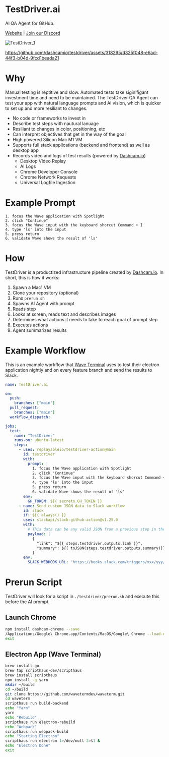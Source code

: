 # TestDriver.ai

AI QA Agent for GitHub. 

[Website](https://testdriver.ai) | [Join our Discord](https://discord.gg/ZjhBsJc5)

![TestDriver_1](https://github.com/dashcamio/testdriver/assets/318295/2a0ad981-8504-46f0-ad97-60cb6c26f1e7)

https://github.com/dashcamio/testdriver/assets/318295/d325f048-e6ad-44f3-b04d-9fcd1beada21

# Why

Manual testing is reptitive and slow. Automated tests take siginifigant investment time and need to be maintained. The TestDriver QA Agent can test your app with natural language prompts and AI vision, which is quicker to set up and more resiliant to changes.

- No code or frameworks to invest in
- Describe test steps with nautural lanuage
- Resiliant to changes in color, positioning, etc
- Can interpret objectives that get in the way of the goal
- High powered Silicon Mac M1 VM
- Supports full stack applications (backend and frontend) as well as desktop app
- Records video and logs of test results (powered by [Dashcam.io](https://dashcam.io/?ref=testdrivergithub))
  - Desktop Video Replay
  - AI Logs
  - Chrome Developer Console
  - Chrome Network Requests
  - Universal Logfile Ingestion

# Example Prompt

```
1. focus the Wave application with Spotlight
2. click "Continue"
3. focus the Wave input with the keyboard shorcut Command + I
4. type 'ls' into the input
5. press return
6. validate Wave shows the result of 'ls'
```
 
# How

TestDriver is a productized infrastructure pipeline created by [Dashcam.io](https://dashcam.io). In short, this is how it works:

1. Spawn a Mac1 VM
2. Clone your repository (optional)
4. Runs `prerun.sh`
5. Spawns AI Agent with prompt
6. Reads step
7. Looks at screen, reads text and describes images
8. Determines what actions it needs to take to reach goal of prompt step
9. Executes actions
10. Agent summarizes results

# Example Workflow

This is an example workflow that [Wave Terminal](https://github.com/wavetermdev/waveterm) uses to test their electron application nightly and on every feature branch and send the results to Slack.

```yml
name: TestDriver.ai

on:
  push:
    branches: ["main"]
  pull_request:
    branches: ["main"]
  workflow_dispatch:

jobs:
  test:
    name: "TestDriver"
    runs-on: ubuntu-latest
    steps:
      - uses: replayableio/testdriver-action@main
        id: testdriver
        with:
          prompt: |
            1. focus the Wave application with Spotlight
            2. click "Continue"
            3. focus the Wave input with the keyboard shorcut Command + I
            4. type 'ls' into the input
            5. press return
            6. validate Wave shows the result of 'ls'
        env:
          GH_TOKEN: ${{ secrets.GH_TOKEN }}
      - name: Send custom JSON data to Slack workflow
        id: slack
        if: ${{ always() }}
        uses: slackapi/slack-github-action@v1.25.0
        with:
          # This data can be any valid JSON from a previous step in the GitHub Action
          payload: |
            {
              "link": "${{ steps.testdriver.outputs.link }}",
              "summary": ${{ toJSON(steps.testdriver.outputs.summary)}}
            }
        env:
          SLACK_WEBHOOK_URL: "https://hooks.slack.com/triggers/xxx/yyy/zzz"
```

# Prerun Script

TestDriver will look for a script in `./testdriver/prerun.sh` and execute this before the AI prompt.

## Launch Chrome

```sh
npm install dashcam-chrome --save
/Applications/Google\ Chrome.app/Contents/MacOS/Google\ Chrome --load-extension=./node_modules/dashcam-chrome/build/ 1>/dev/null 2>&1 &
exit
```

## Electron App (Wave Terminal)

```sh
brew install go
brew tap scripthaus-dev/scripthaus
brew install scripthaus
npm install -g yarn
mkdir ~/build
cd ~/build
git clone https://github.com/wavetermdev/waveterm.git
cd waveterm
scripthaus run build-backend
echo "Yarn"
yarn
echo "Rebuild"
scripthaus run electron-rebuild
echo "Webpack"
scripthaus run webpack-build
echo "Starting Electron"
scripthaus run electron 1>/dev/null 2>&1 &
echo "Electron Done"
exit
```
